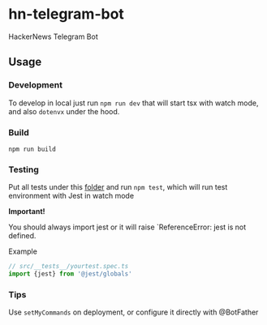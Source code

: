 # hn-telegram-bot

HackerNews Telegram Bot

## Usage

### Development

To develop in local just run `npm run dev` that will start tsx with watch mode, and also `dotenvx` under the hood.

### Build

```npm run build```

### Testing

Put all tests under this [folder](src/__tests__) and run `npm test`, which will run test environment with Jest in watch mode

**Important!**  

You should always import jest or it will raise `ReferenceError: jest is not defined.  

Example

```js
// src/__tests__/yourtest.spec.ts
import {jest} from '@jest/globals'
```

### Tips

Use `setMyCommands` on deployment, or configure it directly with @BotFather
